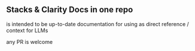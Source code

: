 ## Stacks & Clarity Docs in one repo

is intended to be up-to-date documentation for using as direct reference / context for LLMs

any PR is welcome

